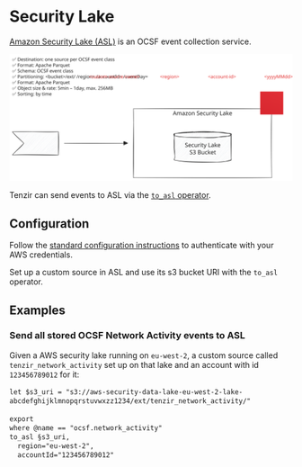 # Security Lake

[Amazon Security Lake (ASL)][asl] is an OCSF event collection service.

[asl]: https://aws.amazon.com/security-lake/

![amazon-security-lake](amazon-security-lake.svg)

Tenzir can send events to ASL via the [`to_asl` operator](../../../tql2/operators/to_asl.md).

## Configuration

Follow the [standard configuration instructions](../README.md) to authenticate
with your AWS credentials.

Set up a custom source in ASL and use its s3 bucket URI with the `to_asl` operator.

## Examples

### Send all stored OCSF Network Activity events to ASL

Given a AWS security lake running on `eu-west-2`, a custom source called
`tenzir_network_activity` set up on that lake and an account with id `123456789012`
for it:

```tql
let $s3_uri = "s3://aws-security-data-lake-eu-west-2-lake-abcdefghijklmnopqrstuvwxzz1234/ext/tenzir_network_activity/"

export
where @name == "ocsf.network_activity"
to_asl §s3_uri,
  region="eu-west-2",
  accountId="123456789012"
```
